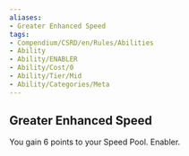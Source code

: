 ```yaml
---
aliases:
- Greater Enhanced Speed
tags:
- Compendium/CSRD/en/Rules/Abilities
- Ability
- Ability/ENABLER
- Ability/Cost/0
- Ability/Tier/Mid
- Ability/Categories/Meta
---
```


  
## Greater Enhanced Speed  
You gain 6 points to your Speed Pool. Enabler.